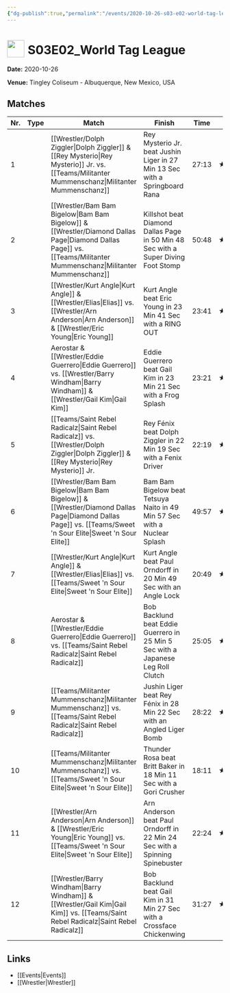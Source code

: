```yaml
---
{"dg-publish":true,"permalink":"/events/2020-10-26-s03-e02-world-tag-league/","title":"S03E02_World Tag League","noteIcon":""}
---
```



# <img src="https://github.com/CptSpaulding1980/choke-slam-wrestling/releases/download/images/ChokeSlam.png" width="40" style="vertical-align:bottom; margin-right:8px;">**S03E02_World Tag League**

**Date:** 2020-10-26

**Venue:** Tingley Coliseum - Albuquerque, New Mexico, USA

## Matches

| Nr. | Type | Match | Finish | Time | Rating | Score |
|-----|------|-------|--------|------|--------|-------|
| 1 |  | [[Wrestler/Dolph Ziggler\|Dolph Ziggler]] & [[Rey Mysterio\|Rey Mysterio]] Jr. vs. [[Teams/Militanter Mummenschanz\|Militanter Mummenschanz]] | Rey Mysterio Jr. beat Jushin Liger in 27 Min 13 Sec with a Springboard Rana | 27:13 | ★★★3/4 | 82 |
| 2 |  | [[Wrestler/Bam Bam Bigelow\|Bam Bam Bigelow]] & [[Wrestler/Diamond Dallas Page\|Diamond Dallas Page]] vs. [[Teams/Militanter Mummenschanz\|Militanter Mummenschanz]] | Killshot beat Diamond Dallas Page in 50 Min 48 Sec with a Super Diving Foot Stomp | 50:48 | ★★★★★ | 100 |
| 3 |  | [[Wrestler/Kurt Angle\|Kurt Angle]] & [[Wrestler/Elias\|Elias]] vs. [[Wrestler/Arn Anderson\|Arn Anderson]] & [[Wrestler/Eric Young\|Eric Young]] | Kurt Angle beat Eric Young in 23 Min 41 Sec with a RING OUT | 23:41 | ★★★1/2 | 78 |
| 4 |  | Aerostar & [[Wrestler/Eddie Guerrero\|Eddie Guerrero]] vs. [[Wrestler/Barry Windham\|Barry Windham]] & [[Wrestler/Gail Kim\|Gail Kim]] | Eddie Guerrero beat Gail Kim in 23 Min 21 Sec with a Frog Splash | 23:21 | ★★★★★ | 100 |
| 5 |  | [[Teams/Saint Rebel Radicalz\|Saint Rebel Radicalz]] vs. [[Wrestler/Dolph Ziggler\|Dolph Ziggler]] & [[Rey Mysterio\|Rey Mysterio]] Jr. | Rey Fénix beat Dolph Ziggler in 22 Min 19 Sec with a Fenix Driver | 22:19 | ★★★3/4 | 81 |
| 6 |  | [[Wrestler/Bam Bam Bigelow\|Bam Bam Bigelow]] & [[Wrestler/Diamond Dallas Page\|Diamond Dallas Page]] vs. [[Teams/Sweet 'n Sour Elite\|Sweet 'n Sour Elite]] | Bam Bam Bigelow beat Tetsuya Naito in 49 Min 57 Sec with a Nuclear Splash | 49:57 | ★★★★★ | 100 |
| 7 |  | [[Wrestler/Kurt Angle\|Kurt Angle]] & [[Wrestler/Elias\|Elias]] vs. [[Teams/Sweet 'n Sour Elite\|Sweet 'n Sour Elite]] | Kurt Angle beat Paul Orndorff in 20 Min 49 Sec with an Angle Lock | 20:49 | ★★★3/4 | 81 |
| 8 |  | Aerostar & [[Wrestler/Eddie Guerrero\|Eddie Guerrero]] vs. [[Teams/Saint Rebel Radicalz\|Saint Rebel Radicalz]] | Bob Backlund beat Eddie Guerrero in 25 Min 5 Sec with a Japanese Leg Roll Clutch | 25:05 | ★★★★★ | 100 |
| 9 |  | [[Teams/Militanter Mummenschanz\|Militanter Mummenschanz]] vs. [[Teams/Saint Rebel Radicalz\|Saint Rebel Radicalz]] | Jushin Liger beat Rey Fénix in 28 Min 22 Sec with an Angled Liger Bomb | 28:22 | ★★★★1/2 | 95 |
| 10 |  | [[Teams/Militanter Mummenschanz\|Militanter Mummenschanz]] vs. [[Teams/Sweet 'n Sour Elite\|Sweet 'n Sour Elite]] | Thunder Rosa beat Britt Baker in 18 Min 11 Sec with a Gori Crusher | 18:11 | ★★★1/4 | 75 |
| 11 |  | [[Wrestler/Arn Anderson\|Arn Anderson]] & [[Wrestler/Eric Young\|Eric Young]] vs. [[Teams/Sweet 'n Sour Elite\|Sweet 'n Sour Elite]] | Arn Anderson beat Paul Orndorff in 22 Min 24 Sec with a Spinning Spinebuster | 22:24 | ★★★★ | 85 |
| 12 |  | [[Wrestler/Barry Windham\|Barry Windham]] & [[Wrestler/Gail Kim\|Gail Kim]] vs. [[Teams/Saint Rebel Radicalz\|Saint Rebel Radicalz]] | Bob Backlund beat Gail Kim in 31 Min 27 Sec with a Crossface Chickenwing | 31:27 | ★★★★3/4 | 99 |

## Links
- [[Events\|Events]]
- [[Wrestler\|Wrestler]]
